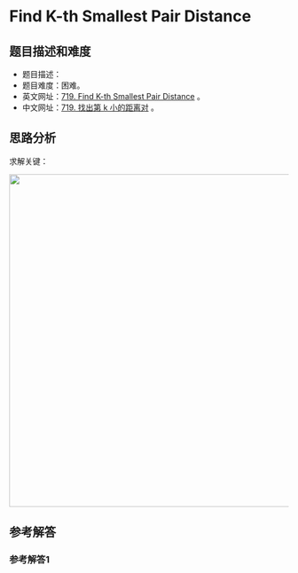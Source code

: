# Find K-th Smallest Pair Distance

## 题目描述和难度
+ 题目描述：
+ 题目难度：困难。
+ 英文网址：[719. Find K-th Smallest Pair Distance](https://leetcode.com/problems/find-k-th-smallest-pair-distance/description/)  。
+ 中文网址：[719. 找出第 k 小的距离对](https://leetcode-cn.com/problems/find-k-th-smallest-pair-distance/description/)  。
## 思路分析
求解关键：

<img src="https://liweiwei1419.github.io/images/leetcode-solution/" width="600">

## 参考解答
### 参考解答1

```java

```
